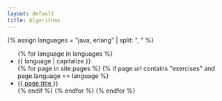 ```yaml
---
layout: default
title: Algorithms
---
```

{% assign languages = "java, erlang" | split: ", " %}
<ul class="list-group">
  {% for language in languages %}
    <li class="list-group-item" active>{{ language | capitalize }}</li>
    {% for page in site.pages %}
      {% if page.url contains "exercises" and page.language == language %}
        <li class="list-group-item">
          <a href="{{ page.url | relative_url }}">{{ page.title }}</a>
        </li>
      {% endif %}
    {% endfor %}
  {% endfor %}
</ul>
